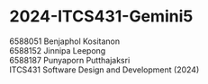 # 2024-ITCS431-Gemini5
6588051 Benjaphol Kositanon\
6588152 Jinnipa Leepong\
6588187 Punyaporn Putthajaksri\
ITCS431 Software Design and Development (2024)